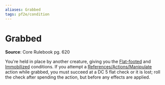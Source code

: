```yaml
---
aliases: Grabbed
tags: pf2e/condition
---
```


# Grabbed

**Source**: Core Rulebook pg. 620

You're held in place by another creature, giving you the [Flat-footed](Flat-footed.md) and [Immobilized](Immobilized.md) conditions. If you attempt a [References/Actions/Manipulate](References/Actions/Manipulate) action while grabbed, you must succeed at a DC 5 flat check or it is lost; roll the check after spending the action, but before any effects are applied.

